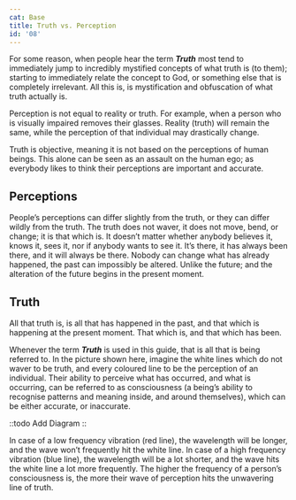 ```yaml
---
cat: Base
title: Truth vs. Perception
id: '08'
---
```


<youtube params="rel=0&start=3420"></youtube>

For some reason, when people hear the term **_Truth_** most tend to immediately jump to
incredibly mystified concepts of what truth is (to them); starting to immediately relate the
concept to God, or something else that is completely irrelevant. All this is, is mystification and obfuscation of what truth actually is.

Perception is not equal to reality or truth. For example, when a person who is visually  impaired removes their glasses. Reality (truth) will remain the same, while the perception of that individual may drastically change.

<span class="desc">Truth is objective, meaning it is not based on the perceptions of human beings. This alone can be seen as an assault on the human ego; as everybody likes to think their perceptions are important and accurate.</span>

## Perceptions
People’s perceptions can differ slightly from the truth, or they can differ wildly from the truth. The truth does not waver, it does not move, bend, or change; it is that which is. It doesn’t matter whether anybody believes it, knows it, sees it, nor if anybody wants to see it. It’s there, it has always been there, and it will always be there. Nobody can change what has already happened, the past can impossibly be altered. Unlike the future; and the alteration of the future begins in the present moment.

## Truth
All that truth is, is all that has happened in the past, and that which is happening at the present moment. That which is, and that which has been.

Whenever the term **_Truth_** is used in this guide, that is all that is being referred to.
In the picture shown here, imagine the white lines which do not waver to be truth, and every coloured line to be the perception of an individual. Their ability to perceive what has occurred, and what is occurring, can be referred to as consciousness (a being’s ability to
recognise patterns and meaning inside, and around themselves), which can be either accurate, or inaccurate.

::todo
Add Diagram
::

<span class="mb-8 invisible"></span>

In case of a low frequency vibration (red line), the wavelength will be longer, and the wave
won’t frequently hit the white line. In case of a high frequency vibration (blue line), the wavelength will be a lot shorter, and the wave hits the white line a lot more frequently.
The higher the frequency of a person’s consciousness is, the more their wave of perception
hits the unwavering line of truth.
